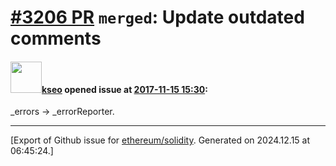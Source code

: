 # [\#3206 PR](https://github.com/ethereum/solidity/pull/3206) `merged`: Update outdated comments

#### <img src="https://avatars.githubusercontent.com/u/2034762?u=baa6eef9daad745af956a8d9b564acaabf8bed25&v=4" width="50">[kseo](https://github.com/kseo) opened issue at [2017-11-15 15:30](https://github.com/ethereum/solidity/pull/3206):

_errors -> _errorReporter.




-------------------------------------------------------------------------------



[Export of Github issue for [ethereum/solidity](https://github.com/ethereum/solidity). Generated on 2024.12.15 at 06:45:24.]

